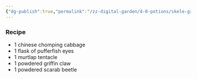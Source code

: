 ```yaml
---
{"dg-publish":true,"permalink":"/zz-digital-garden/4-0-potions/skele-gro-6th/"}
---
```


### Recipe
* 1 chinese chomping cabbage
* 1 flask of pufferfish eyes
* 1 murtlap tentacle
* 1 powdered griffin claw
* 1 powdered scarab beetle